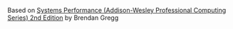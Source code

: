 Based on [Systems Performance (Addison-Wesley Professional Computing Series) 2nd Edition](https://www.amazon.com/Systems-Performance-Brendan-Gregg/dp/0136820158/ref=sr_1_1?crid=1GSE2M2SGBNIM&keywords=systems+performance&qid=1706962809&sprefix=Systems+per%2Caps%2C186&sr=8-1) by Brendan Gregg